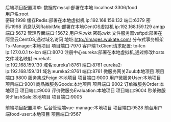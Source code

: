 后端项目配置清单:
    数据库mysql:部署在本地
        localhost:3306/food     
        用户名:root    
        密码:1998
    缓存Redis:部署在本地虚拟机
        ip:192.168.159.132
        端口:6379
        密码:1998
    消息队列RabbitMq:部署在本地CentOS虚拟机
        ip:192.168.159.129
        amqp端口:5672
        管理界面端口:15672
        用户名:wkt
        密码:wkt
    文件服务器vsftpd:部署在阿里云CentOS,通过域名访问
        地址:http://images.wukate.com/
    分布式事务框架Tx-Manager:本地项目
        项目端口:7970
        客户端TxClient请求配置:
            tx-lcn Ip:127.0.0.1
            tx-lcn 端口:8070
    注册中心eureka:部署在本地虚拟机,通过修改hosts文件域名映射
        eureka1:    
            ip:192.168.159.130 
            域名:eureka1:8761
            端口:8761
        eureka2:    
            ip:192.168.159.131 
            域名:eureka2:8761
            端口:8761
    微服务网关Zuul:本地项目
        项目端口:9800
    服务集成Feign:本地项目
        项目端口:9000
    用户微服务User:本地项目
        项目端口:9001
    商品微服务Goods:本地项目
        项目端口:9002
    订单微服务Order:本地项目
        项目端口:9003
    评价微服务Evaluation:本地项目
        项目端口:9004
    秒杀微服务:FlashSale:本地项目
        项目端口:9005
        
前端项目配置清单:
    后台管理端vue-manage:本地项目
        项目端口:9528
    前台用户端food-user:本地项目
        项目端口:9567